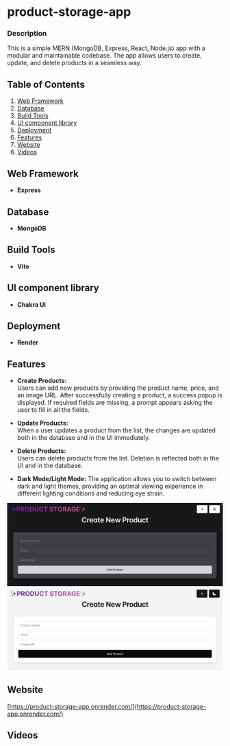 # product-storage-app

### Description
This is a simple MERN (MongoDB, Express, React, Node.js) app with a modular and maintainable codebase. The app allows users to create, update, and delete products in a seamless way.

## Table of Contents
1. [Web Framework](#Web-Framework)
2. [Database](#Database)
3. [Build Tools](#build-tools)
4. [UI component library](#ui-component-library)
5. [Deployment](#deployment)
6. [Features](#Features)
7. [Website](#Website)
8. [Videos](#Videos)

## Web Framework

- **Express**

## Database

- **MongoDB**

## Build Tools

- **Vite**

## UI component library

- **Chakra UI**

## Deployment

- **Render**

## Features

- **Create Products:**  
  Users can add new products by providing the product name, price, and an image URL. After successfully creating a product, a success popup is displayed. If required fields are missing, a prompt appears asking the user to fill in all the fields.

- **Update Products:**  
  When a user updates a product from the list, the changes are updated both in the database and in the UI immediately.

- **Delete Products:**  
  Users can delete products from the list. Deletion is reflected both in the UI and in the database.

- **Dark Mode/Light Mode:**
  The application allows you to switch between dark and light themes, providing an optimal viewing experience in different lighting conditions and reducing eye strain.

![Dark Mode](./docs/img/dark-mode.png)
![Light Mode](./docs/img/light-mode.png)

## Website
[https://product-storage-app.onrender.com/](https://product-storage-app.onrender.com/)

## Videos



